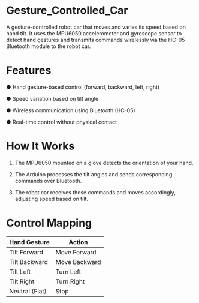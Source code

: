 # Gesture_Controlled_Car
A gesture-controlled robot car that moves and varies its speed based on hand tilt. It uses the MPU6050 accelerometer and gyroscope sensor to detect hand gestures and transmits commands wirelessly via the HC-05 Bluetooth module to the robot car.

# Features
● Hand gesture-based control (forward, backward, left, right)

● Speed variation based on tilt angle

● Wireless communication using Bluetooth (HC-05)

● Real-time control without physical contact

# How It Works
1. The MPU6050 mounted on a glove detects the orientation of your hand.
  
2. The Arduino processes the tilt angles and sends corresponding commands over
Bluetooth.

3. The robot car receives these commands and moves accordingly, adjusting speed
based on tilt.

# Control Mapping
| Hand Gesture   | Action        |
| -------------- | ------------- |
| Tilt Forward   | Move Forward  |
| Tilt Backward  | Move Backward |
| Tilt Left      | Turn Left     |
| Tilt Right     | Turn Right    |
| Neutral (Flat) | Stop          |


